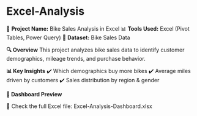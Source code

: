 # Excel-Analysis
📌 **Project Name:** Bike Sales Analysis in Excel
📊 **Tools Used:** Excel (Pivot Tables, Power Query)
📂 **Dataset:** Bike Sales Data

**🔍 Overview**
This project analyzes bike sales data to identify customer demographics, mileage trends, and purchase behavior.

**📊 Key Insights**
✔️ Which demographics buy more bikes
✔️ Average miles driven by customers
✔️ Sales distribution by region & gender

**📸 Dashboard Preview**

🔗 Check the full Excel file: Excel-Analysis-Dashboard.xlsx

